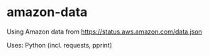 # amazon-data

Using Amazon data from https://status.aws.amazon.com/data.json

Uses: Python (incl. requests, pprint)

